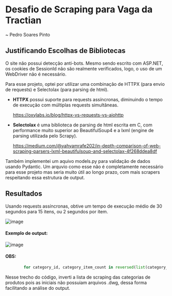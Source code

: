 # Desafio de Scraping para Vaga da Tractian
~ Pedro Soares Pinto
## Justificando Escolhas de Bibliotecas

O site não possui detecção anti-bots. Mesmo sendo escrito com ASP.NET, os cookies de SessionId não são realmente verificados, logo, o uso de um WebDriver não é necessário.

Para esse projeto, optei por utilizar uma combinação de HTTPX (para envio de requests) e Selectolax (para parsing de html). 

- **HTTPX** possui suporte para requests assíncronas, diminuindo o tempo de execução com múltiplas requests simultâneas.


  
  https://oxylabs.io/blog/httpx-vs-requests-vs-aiohttp
  
- **Selectolax** é uma biblioteca de parsing de html escrita em C, com performance muito superior ao BeautifulSoup4 e a lxml (engine de parsing utilizada pelo Scrapy).



  https://medium.com/@yahyamrafe202/in-depth-comparison-of-web-scraping-parsers-lxml-beautifulsoup-and-selectolax-4f268ddea8df

Também implementei um aquivo models.py para validação de dados usando Pydantic. Um arquvio como esse não é completamente necessário para esse projeto mas seria muito útil ao longo prazo, com mais scrapers respeitando essa estrutura de output.

## Resultados

Usando requests assíncronas, obtive um tempo de execução médio de 30 segundos para 15 itens, ou 2 segundos por item.

![image](https://github.com/user-attachments/assets/a9ed5aaf-eb33-449c-9f99-a02cbb2a10e6)

#### Exemplo de output: 

![image](https://github.com/user-attachments/assets/ffe6745d-7ba9-4f41-9a33-2f5e71cc97bf)


#### OBS:
```python
        for category_id, category_item_count in reversed(list(category_data.items())):
```
Nesse trecho do código, inverti a lista de scraping das categorias de produtos pois as iniciais não possuiam arquivos .dwg, dessa forma facilitando a análise do output.
